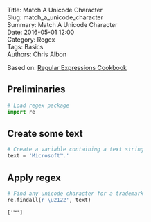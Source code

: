 Title: Match A Unicode Character  
Slug: match_a_unicode_character  
Summary: Match A Unicode Character  
Date: 2016-05-01 12:00  
Category: Regex  
Tags: Basics  
Authors: Chris Albon  

Based on: [Regular Expressions Cookbook](http://shop.oreilly.com/product/0636920023630.do)

## Preliminaries


```python
# Load regex package
import re
```

## Create some text


```python
# Create a variable containing a text string
text = 'Microsoft™.'
```

## Apply regex


```python
# Find any unicode character for a trademark
re.findall(r'\u2122', text)
```




    ['™']
